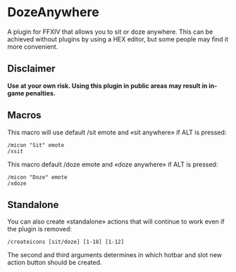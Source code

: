 # DozeAnywhere

A plugin for FFXIV that allows you to sit or doze anywhere. This can be achieved without plugins by using a HEX editor, but some people may find it more convenient.

## Disclaimer

**Use at your own risk. Using this plugin in public areas may result in in-game penalties.**

## Macros

This macro will use default /sit emote and «sit anywhere» if ALT is pressed:

```
/micon "Sit" emote
/xsit
```

This macro default /doze emote and «doze anywhere» if ALT is pressed:

```
/micon "Doze" emote
/xdoze
```

## Standalone

You can also create «standalone» actions that will continue to work even if the plugin is removed:

```
/createicons [sit/doze] [1-18] [1-12]
```

The second and third arguments determines in which hotbar and slot new action button should be created.
